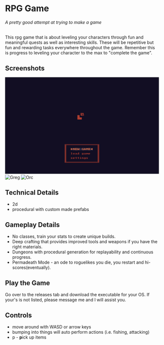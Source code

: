 # RPG Game
###### A pretty good attempt at trying to make a game

This rpg game that is about leveling your characters through fun and meaningful quests as well as interesting 
skills. These will be repetitive but fun and rewarding tasks everywhere throughout the game. Remember this is progress
to leveling your character to the max to "complete the game".

## Screenshots
![Main Menu](./screenshots/rust_rpg_mainmenu.gif)
![Greg](./screenshots/starting_greg.png)
![Orc](./screenshots/starting_orcs.png)

## Technical Details
- 2d 
- procedural with custom made prefabs

## Gameplay Details
- No classes, train your stats to create unique builds.
- Deep crafting that provides improved tools and weapons if you have the right materials.
- Dungeons with procedural generation for replayability and continuous progress.
- Permadeath Mode - an ode to roguelikes you die, you restart and hi-scores(eventually).

## Play the Game
Go over to the releases tab and download the executable for your OS.
If your's is not listed, please message me and I will assist you.

## Controls
- move around with WASD or arrow keys
- bumping into things will auto perform actions (i.e. fishing, attacking)
- p - **p**ick up items

